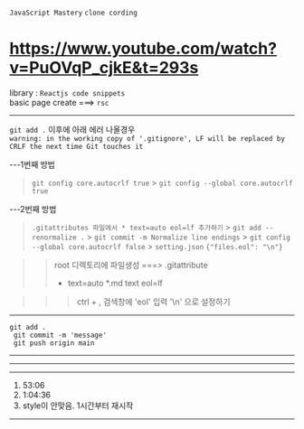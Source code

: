 <code>JavaScript Mastery</code>
<code>clone cording</code>

# https://www.youtube.com/watch?v=PuOVqP_cjkE&t=293s

library : `Reactjs code snippets`<br>
basic page create ===> `rsc`

---

`git add .` 이후에 아래 에러 나올경우 <br>
`warning: in the working copy of '.gitignore', LF will be replaced by CRLF the next time Git touches it`

---1번째 방법

> `git config core.autocrlf true` > `git config --global core.autocrlf true`

---2번째 방법

> `.gitattributes 파일에서 * text=auto eol=lf 추가하기` > `git add --renormalize .` > `git commit -m Normalize line endings` > `git config --global core.autocrlf false` > `setting.json`
> `{"files.eol": "\n"}`

> > root 디렉토리에 파일생성 ===> .gitattribute
> >
> > - text=auto
> >   \*.md text eol=lf

> > > ctrl + ,
> > > 검색창에 'eol' 입력
> > > '\n' 으로 설정하기

---

<code>git add .<br>
git commit -m 'message'<br>
git push origin main
</code>

---

<!--
진행하면서 설치했던 라이브러리
npm install query-string
npm install react-countup
npm install chart.js
npm install react-chartjs-2
npx shadcn-ui@latest add sheet
-->

---

<!--
`1.` 로 시작하면 <ol>
`-` 로 시작하면 <ul>
-->

---

1. 53:06
1. 1:04:36
1. style이 안맞음. 1시간부터 재시작

---
